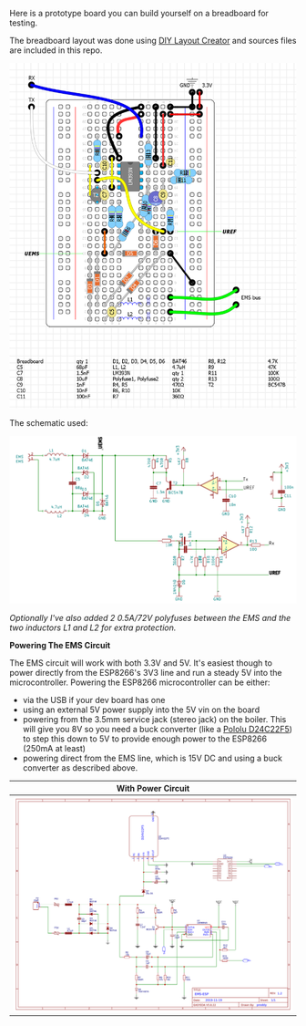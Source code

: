 Here is a prototype board you can build yourself on a breadboard for testing.

The breadboard layout was done using [DIY Layout Creator](https://github.com/bancika/diy-layout-creator) and sources files are included in this repo.

![Breadboard Circuit](_media/schematics/breadboard.png)

The schematic used:

![Schematic](_media/schematics/circuit.png)

*Optionally I've also added 2 0.5A/72V polyfuses between the EMS and the two inductors L1 and L2 for extra protection.*

**Powering The EMS Circuit**

The EMS circuit will work with both 3.3V and 5V. It's easiest though to power directly from the ESP8266's 3V3 line and run a steady 5V into the microcontroller. Powering the ESP8266 microcontroller can be either:

- via the USB if your dev board has one
- using an external 5V power supply into the 5V vin on the board
- powering from the 3.5mm service jack (stereo jack) on the boiler. This will give you 8V so you need a buck converter (like a [Pololu D24C22F5](https://www.pololu.com/product/2858)) to step this down to 5V to provide enough power to the ESP8266 (250mA at least)
- powering direct from the EMS line, which is 15V DC and using a buck converter as described above.

| With Power Circuit                              |
| ------------------------------------------ |
| ![Power circuit](_media/schematics/Schematic_EMS-ESP.png) |
